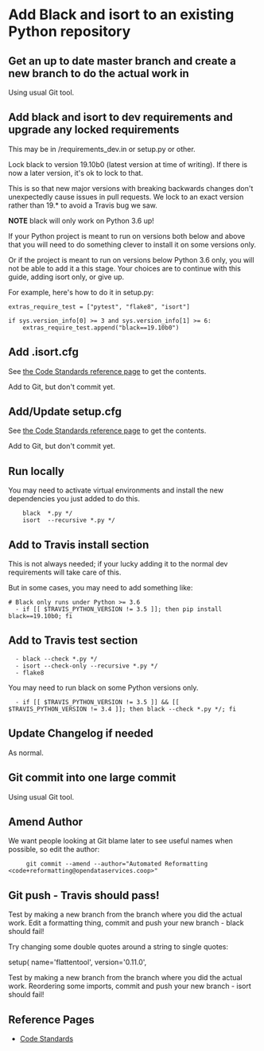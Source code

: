 # Add Black and isort to an existing Python repository

## Get an up to date master branch and create a new branch to do the actual work in

Using usual Git tool.

## Add black and isort to dev requirements and upgrade any locked requirements

This may be in /requirements_dev.in or setup.py or other.

Lock black to version 19.10b0 (latest version at time of writing). If there is now a later version, it's ok to lock to that.

This is so that new major versions with breaking backwards changes don't unexpectedly cause issues in pull requests. We lock to an exact version rather than 19.* to avoid a  Travis bug we saw.

**NOTE** black will only work on Python 3.6 up! 

If your Python project is meant to run on versions both below and above that you will need to do something clever to install it on some versions only. 

Or if the project is meant to run on versions below Python 3.6 only, you will not be able to add it a this stage. Your choices are to continue with this guide, adding isort only, or give up.

For example, here's how to do it in setup.py:

```
extras_require_test = ["pytest", "flake8", "isort"]

if sys.version_info[0] >= 3 and sys.version_info[1] >= 6:
    extras_require_test.append("black==19.10b0")

```
## Add .isort.cfg

See [the Code Standards reference page](/reference/python/code-standards.md) to get the contents.

Add to Git, but don't commit yet.

## Add/Update setup.cfg

See [the Code Standards reference page](/reference/python/code-standards.md) to get the contents.

Add to Git, but don't commit yet.

## Run locally

You may need to activate virtual environments and install the new dependencies you just added to do this.

        black  *.py */
        isort  --recursive *.py */



## Add to Travis install section

This is not always needed; if your lucky adding it to the normal dev requirements will take care of this.

But in some cases, you may need to add something like:

    # Black only runs under Python >= 3.6
      - if [[ $TRAVIS_PYTHON_VERSION != 3.5 ]]; then pip install black==19.10b0; fi

## Add to Travis test section



```
  - black --check *.py */
  - isort --check-only --recursive *.py */
  - flake8
```

You may need to run black on some Python versions only.

```
  - if [[ $TRAVIS_PYTHON_VERSION != 3.5 ]] && [[ $TRAVIS_PYTHON_VERSION != 3.4 ]]; then black --check *.py */; fi
```

## Update Changelog if needed

As normal.

## Git commit into one large commit

Using usual Git tool.

## Amend Author

We want people looking at Git blame later to see useful names when possible, so edit the author:

         git commit --amend --author="Automated Reformatting <code+reformatting@opendataservices.coop>"


## Git push - Travis should pass!

Test by making a new branch from the branch where you did the actual work. Edit a formatting thing, commit and push your new branch - black should fail!

Try changing some double quotes around a string to single quotes:

setup(
    name='flattentool',
    version='0.11.0',

Test by making a new branch from the branch where you did the actual work. Reordering some imports, commit and push your new branch  - isort should fail!



## Reference Pages

* [Code Standards](/reference/python/code-standards.md)
